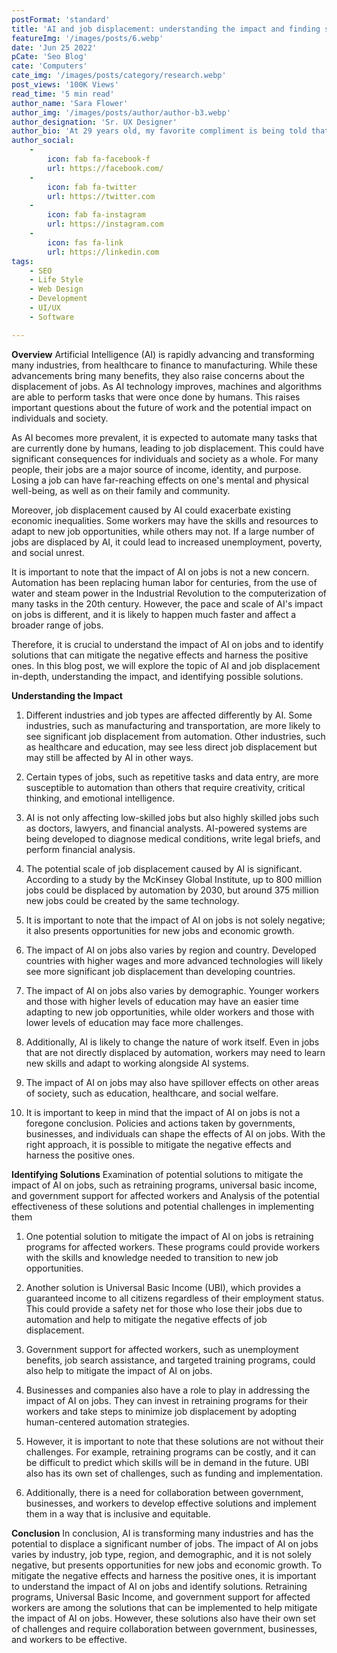 ```yaml
---
postFormat: 'standard'
title: 'AI and job displacement: understanding the impact and finding solutions.'
featureImg: '/images/posts/6.webp'
date: 'Jun 25 2022'
pCate: 'Seo Blog'
cate: 'Computers'
cate_img: '/images/posts/category/research.webp'
post_views: '100K Views'
read_time: '5 min read'
author_name: 'Sara Flower'
author_img: '/images/posts/author/author-b3.webp'
author_designation: 'Sr. UX Designer'
author_bio: 'At 29 years old, my favorite compliment is being told that I look like my mom. Seeing myself in her image, like this daughter up top, makes me so proud of how far I�ve come, and so thankful for where I come from.'
author_social:
    -
        icon: fab fa-facebook-f
        url: https://facebook.com/
    -
        icon: fab fa-twitter
        url: https://twitter.com
    -
        icon: fab fa-instagram
        url: https://instagram.com
    - 
        icon: fas fa-link
        url: https://linkedin.com
tags: 
    - SEO
    - Life Style
    - Web Design
    - Development
    - UI/UX
    - Software

---
```

**Overview**
Artificial Intelligence (AI) is rapidly advancing and transforming many industries, from healthcare to finance to manufacturing. While these advancements bring many benefits, they also raise concerns about the displacement of jobs. As AI technology improves, machines and algorithms are able to perform tasks that were once done by humans. This raises important questions about the future of work and the potential impact on individuals and society. 

As AI becomes more prevalent, it is expected to automate many tasks that are currently done by humans, leading to job displacement. This could have significant consequences for individuals and society as a whole. For many people, their jobs are a major source of income, identity, and purpose. Losing a job can have far-reaching effects on one's mental and physical well-being, as well as on their family and community.

Moreover, job displacement caused by AI could exacerbate existing economic inequalities. Some workers may have the skills and resources to adapt to new job opportunities, while others may not. If a large number of jobs are displaced by AI, it could lead to increased unemployment, poverty, and social unrest.

It is important to note that the impact of AI on jobs is not a new concern. Automation has been replacing human labor for centuries, from the use of water and steam power in the Industrial Revolution to the computerization of many tasks in the 20th century. However, the pace and scale of AI's impact on jobs is different, and it is likely to happen much faster and affect a broader range of jobs.

Therefore, it is crucial to understand the impact of AI on jobs and to identify solutions that can mitigate the negative effects and harness the positive ones. In this blog post, we will explore the topic of AI and job displacement in-depth, understanding the impact, and identifying possible solutions.

**Understanding the Impact**
1. Different industries and job types are affected differently by AI. Some industries, such as manufacturing and transportation, are more likely to see significant job displacement from automation. Other industries, such as healthcare and education, may see less direct job displacement but may still be affected by AI in other ways.

2. Certain types of jobs, such as repetitive tasks and data entry, are more susceptible to automation than others that require creativity, critical thinking, and emotional intelligence.

3. AI is not only affecting low-skilled jobs but also highly skilled jobs such as doctors, lawyers, and financial analysts. AI-powered systems are being developed to diagnose medical conditions, write legal briefs, and perform financial analysis.

4. The potential scale of job displacement caused by AI is significant. According to a study by the McKinsey Global Institute, up to 800 million jobs could be displaced by automation by 2030, but around 375 million new jobs could be created by the same technology.

5. It is important to note that the impact of AI on jobs is not solely negative; it also presents opportunities for new jobs and economic growth.

6. The impact of AI on jobs also varies by region and country. Developed countries with higher wages and more advanced technologies will likely see more significant job displacement than developing countries.

7. The impact of AI on jobs also varies by demographic. Younger workers and those with higher levels of education may have an easier time adapting to new job opportunities, while older workers and those with lower levels of education may face more challenges.

8. Additionally, AI is likely to change the nature of work itself. Even in jobs that are not directly displaced by automation, workers may need to learn new skills and adapt to working alongside AI systems.

9. The impact of AI on jobs may also have spillover effects on other areas of society, such as education, healthcare, and social welfare.

10. It is important to keep in mind that the impact of AI on jobs is not a foregone conclusion. Policies and actions taken by governments, businesses, and individuals can shape the effects of AI on jobs. With the right approach, it is possible to mitigate the negative effects and harness the positive ones.

**Identifying Solutions**
Examination of potential solutions to mitigate the impact of AI on jobs, such as retraining programs, universal basic income, and government support for affected workers and Analysis of the potential effectiveness of these solutions and potential challenges in implementing them

1. One potential solution to mitigate the impact of AI on jobs is retraining programs for affected workers. These programs could provide workers with the skills and knowledge needed to transition to new job opportunities.

2. Another solution is Universal Basic Income (UBI), which provides a guaranteed income to all citizens regardless of their employment status. This could provide a safety net for those who lose their jobs due to automation and help to mitigate the negative effects of job displacement.

3. Government support for affected workers, such as unemployment benefits, job search assistance, and targeted training programs, could also help to mitigate the impact of AI on jobs.

4. Businesses and companies also have a role to play in addressing the impact of AI on jobs. They can invest in retraining programs for their workers and take steps to minimize job displacement by adopting human-centered automation strategies.

5. However, it is important to note that these solutions are not without their challenges. For example, retraining programs can be costly, and it can be difficult to predict which skills will be in demand in the future. UBI also has its own set of challenges, such as funding and implementation.

6. Additionally, there is a need for collaboration between government, businesses, and workers to develop effective solutions and implement them in a way that is inclusive and equitable.

**Conclusion**
In conclusion, AI is transforming many industries and has the potential to displace a significant number of jobs. The impact of AI on jobs varies by industry, job type, region, and demographic, and it is not solely negative, but presents opportunities for new jobs and economic growth. To mitigate the negative effects and harness the positive ones, it is important to understand the impact of AI on jobs and identify solutions. Retraining programs, Universal Basic Income, and government support for affected workers are among the solutions that can be implemented to help mitigate the impact of AI on jobs. However, these solutions also have their own set of challenges and require collaboration between government, businesses, and workers to be effective.
